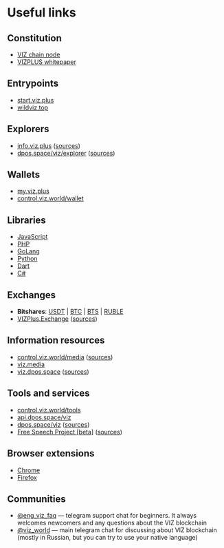 # Useful links

## Constitution
* [VIZ chain node](https://github.com/VIZ-Blockchain/viz-cpp-node)
* [VIZPLUS whitepaper](https://viz.media/vizplus-whitepaper/)

## Entrypoints
* [start.viz.plus](https://start.viz.plus)
* [wildviz.top](https://wildviz.top)

## Explorers
* [info.viz.plus](https://translate.google.com/translate?sl=ru&tl=en&u=https://info.viz.plus) ([sources](https://github.com/vizplus/info-viz-plus))
* [dpos.space/viz/explorer](https://translate.google.com/translate?sl=ru&tl=en&u=https://dpos.space/viz/explorer) ([sources](https://github.com/denis-skripnik/dpos.space))

## Wallets
* [my.viz.plus](https://my.viz.plus)
* [control.viz.world/wallet](https://control.viz.world/wallet/)

## Libraries
* [JavaScript](https://github.com/VIZ-Blockchain/viz-js-lib)
* [PHP](https://github.com/t3ran13/php-graphene-node-client)
* [GoLang](https://github.com/VIZ-Blockchain/viz-go-lib)
* [Python](https://github.com/VIZ-Blockchain/viz-python-lib)
* [Dart](https://github.com/VizTower/viz-transaction)
* [C#](https://github.com/lososeg/Graphene.Viz)

## Exchanges
* **Bitshares**: [USDT](https://wallet.bitshares.org/#/market/XCHNG.VIZ_RUDEX.USDT) | [BTC](https://wallet.bitshares.org/#/market/XCHNG.VIZ_RUDEX.BTC) | [BTS](https://wallet.bitshares.org/#/market/XCHNG.VIZ_BTS) | [RUBLE](https://wallet.bitshares.org/#/market/XCHNG.VIZ_RUBLE)
* [VIZPlus.Exchange](https://my.viz.plus/assets/exchange/) ([sources](https://github.com/vizplus/exchanger))

## Information resources
* [control.viz.world/media](https://control.viz.world/media/tags/en/) ([sources](https://github.com/VIZ-Blockchain/viz-php-control-panel))
* [viz.media](https://translate.google.com/translate?sl=ru&tl=en&u=https://viz.media)
* [viz.dpos.space](https://translate.google.com/translate?sl=ru&tl=en&u=https://viz.dpos.space) ([sources](https://github.com/denis-skripnik/dpos.space))

## Tools and services
* [control.viz.world/tools](https://control.viz.world/tools/)
* [api.dpos.space/viz](https://api.dpos.space/viz/)
* [dpos.space/viz](https://translate.google.com/translate?sl=ru&tl=en&u=https://dpos.space/viz) ([sources](https://github.com/denis-skripnik/dpos.space))
* [Free Speech Project [beta]](https://hackathon-on-internet-freedom.github.io/Free-Speech-Project/fsp.html) ([sources](https://github.com/Hackathon-on-Internet-freedom/Free-Speech-Project))

## Browser extensions
* [Chrome](https://chrome.google.com/webstore/detail/vizonator/iehoehfkanaobnbldjfjfabbpaiiojnp)
* [Firefox](https://addons.mozilla.org/ru/firefox/addon/vizonator/)

## Communities
* [@eng_viz_faq](https://t.me/eng_viz_faq) — telegram support chat for beginners. It always welcomes newcomers and any questions about the VIZ blockchain
* [@viz_world](https://t.me/viz_world) — main telegram chat for discussing about VIZ blockchain (mostly in Russian, but you can try to use your native language)
